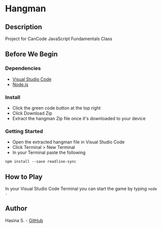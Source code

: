 # Hangman
## Description
Project for CanCode JavaScript Fundamentals Class
## Before We Begin
### Dependencies
- [Visual Studio Code](https://code.visualstudio.com/)
- [Node.js](https://nodejs.org/en/)
### Install
- Click the green code button at the top right
- Click Download Zip 
- Extract the hangman Zip file once it's downloaded to your device
### Getting Started
- Open the extracted hangman file in Visual Studio Code
- Click Terminal > New Terminal
- In your Terminal paste the following 
```
npm install --save readline-sync
```
## How to Play
In your Visual Studio Code Terminal you can start the game by typing 
```node .```
## Author
Hasina S. - [GitHub](https://github.com/hs-x11)

